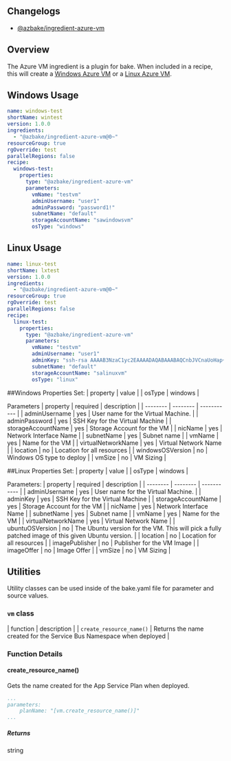 ## Changelogs

* [@azbake/ingredient-azure-vm](./CHANGELOG.md)

## Overview

The Azure VM ingredient is a plugin for bake. When included in a recipe, this will create a [Windows Azure VM](https://docs.microsoft.com/en-us/azure/virtual-machines/windows/overview) or a [Linux Azure VM](https://docs.microsoft.com/en-us/azure/virtual-machines/linux/overview).

## Windows Usage

```yaml
name: windows-test
shortName: wintest
version: 1.0.0
ingredients:
  - "@azbake/ingredient-azure-vm@0~"
resourceGroup: true
rgOverride: test
parallelRegions: false
recipe:
  windows-test:
    properties:
      type: "@azbake/ingredient-azure-vm"
      parameters:
        vmName: "testvm"
        adminUsername: "user1"
        adminPassword: "password1!"
        subnetName: "default"
        storageAccountName: "sawindowsvm"
        osType: "windows"
```

## Linux Usage

```yaml
name: linux-test
shortName: lxtest
version: 1.0.0
ingredients:
  - "@azbake/ingredient-azure-vm@0~"
resourceGroup: true
rgOverride: test
parallelRegions: false
recipe:
  linux-test:
    properties:
      type: "@azbake/ingredient-azure-vm"
      parameters:
        vmName: "testvm"
        adminUsername: "user1"
        adminKey: "ssh-rsa AAAAB3NzaC1yc2EAAAADAQABAAABAQCnbJVCnaUoHap+jK+Wfvno6ahfu4npy5xixAt6uBYFkdpMprTxWHxh8ocdRhsCnx7dR05s5EVZV48kB9z2sCob+J4iEWi9nTvlQ8cqmrWGEOFisCHwgvPSFWY15sz+nOd8ry43xi7K5jrZ/NyIxz9+r4ZREHuMF1wPed5siik8jwL/ingY0kyTqfMDxe588/TnW2PkcUFHgJpBNqe78rBqmB/+7tk+R+UgFJ6RY//Xo+C5T/QfJNylrRdIam0wd0EFG8bg8Qou3S/32PIlW+/HbgauksZcjFE7Ta/yUFa4f8Pt4YJszw0bhyVRCFUPJEz66f1q8L/3en/AMhBLknwh rasquill@MININT-GFPHKM1"
        subnetName: "default"
        storageAccountName: "salinuxvm"
        osType: "linux"
```

##Windows Properties
Set: 
| property | value |
| osType | windows |

Parameters
| property | required | description |
| -------- | -------- | ----------- |
| adminUsername | yes | User name for the Virtual Machine. |
| adminPassword | yes | SSH Key for the Virtual Machine |
| storageAccountName | yes | Storage Account for the VM |
| nicName | yes | Network Interface Name |
| subnetName | yes | Subnet name |
| vmName | yes | Name for the VM |
| virtualNetworkName | yes | Virtual Network Name |
| location | no | Location for all resources |
| windowsOSVersion | no | Windows OS type to deploy |
| vmSize | no | VM Sizing |

##Linux Properties
Set: 
| property | value |
| osType | windows |

Parameters:
| property | required | description |
| -------- | -------- | ----------- |
| adminUsername | yes | User name for the Virtual Machine. |
| adminKey | yes | SSH Key for the Virtual Machine |
| storageAccountName | yes | Storage Account for the VM |
| nicName | yes | Network Interface Name |
| subnetName | yes | Subnet name |
| vmName | yes | Name for the VM |
| virtualNetworkName | yes | Virtual Network Name |
| ubuntuOSVersion | no | The Ubuntu version for the VM. This will pick a fully patched image of this given Ubuntu version. |
| location | no | Location for all resources |
| imagePublisher | no | Publisher for the VM Image |
| imageOffer | no | Image Offer |
| vmSize | no | VM Sizing |

## Utilities

Utility classes can be used inside of the bake.yaml file for parameter and source values.

### ``vm`` class

| function | description |
| `create_resource_name()` | Returns the name created for the Service Bus Namespace when deployed |

### Function Details

#### create_resource_name()

Gets the name created for the App Service Plan when deployed.

```yaml
...
parameters:
    planName: "[vm.create_resource_name()]"
...
```

##### Returns

string